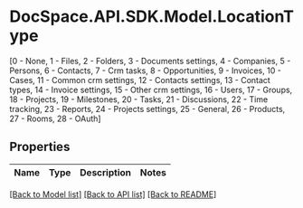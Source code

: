 # DocSpace.API.SDK.Model.LocationType
[0 - None, 1 - Files, 2 - Folders, 3 - Documents settings, 4 - Companies, 5 - Persons, 6 - Contacts, 7 - Crm tasks, 8 - Opportunities, 9 - Invoices, 10 - Cases, 11 - Common crm settings, 12 - Contacts settings, 13 - Contact types, 14 - Invoice settings, 15 - Other crm settings, 16 - Users, 17 - Groups, 18 - Projects, 19 - Milestones, 20 - Tasks, 21 - Discussions, 22 - Time tracking, 23 - Reports, 24 - Projects settings, 25 - General, 26 - Products, 27 - Rooms, 28 - OAuth]

## Properties

Name | Type | Description | Notes
------------ | ------------- | ------------- | -------------

[[Back to Model list]](../README.md#documentation-for-models) [[Back to API list]](../README.md#documentation-for-api-endpoints) [[Back to README]](../README.md)

